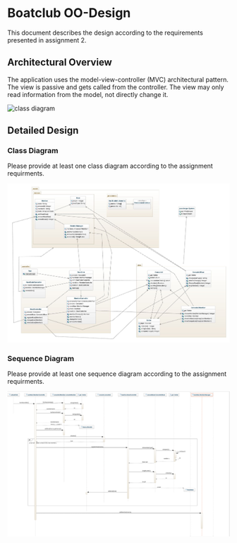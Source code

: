# Boatclub OO-Design
This document describes the design according to the requirements presented in assignment 2.

## Architectural Overview
The application uses the model-view-controller (MVC) architectural pattern. The view is passive and gets called from the controller. The view may only read information from the model, not directly change it.

![class diagram](img/package_diagram.jpg)

## Detailed Design
### Class Diagram
Please provide at least one class diagram according to the assignment requirments.

![class diagram G2](img/class-diagram.jpeg)

### Sequence Diagram
Please provide at least one sequence diagram according to the assignment requirments.

![seq diagram G2](img/seqDiagramAddMember.png)